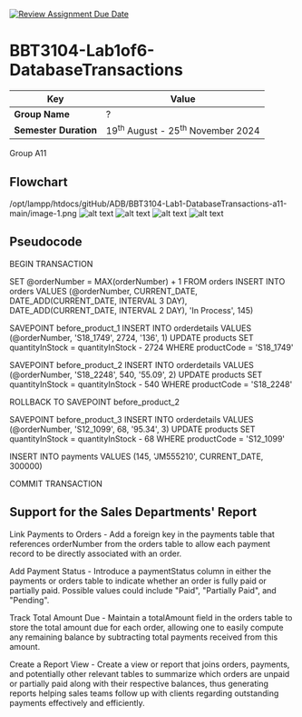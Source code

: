 [![Review Assignment Due Date](https://classroom.github.com/assets/deadline-readme-button-22041afd0340ce965d47ae6ef1cefeee28c7c493a6346c4f15d667ab976d596c.svg)](https://classroom.github.com/a/r-tQZu0l)
# BBT3104-Lab1of6-DatabaseTransactions


| **Key**                                                               | Value                                                                                                                                                                              |
|---------------|---------------------------------------------------------|
| **Group Name**                                                               | ? |
| **Semester Duration**                                                 | 19<sup>th</sup> August - 25<sup>th</sup> November 2024                                                                                                                       |
Group A11
## Flowchart

/opt/lampp/htdocs/gitHub/ADB/BBT3104-Lab1-DatabaseTransactions-a11-main/image-1.png
![alt text](image-1.png)
![alt text](image.png)
![alt text](image-2.png)
![alt text](image-3.png)

## Pseudocode
BEGIN TRANSACTION

SET @orderNumber = MAX(orderNumber) + 1 FROM orders
INSERT INTO orders VALUES (@orderNumber, CURRENT_DATE, DATE_ADD(CURRENT_DATE, INTERVAL 3 DAY), DATE_ADD(CURRENT_DATE, INTERVAL 2 DAY), 'In Process', 145)

SAVEPOINT before_product_1
INSERT INTO orderdetails VALUES (@orderNumber, 'S18_1749', 2724, '136', 1)
UPDATE products SET quantityInStock = quantityInStock - 2724 WHERE productCode = 'S18_1749'

SAVEPOINT before_product_2
INSERT INTO orderdetails VALUES (@orderNumber, 'S18_2248', 540, '55.09', 2)
UPDATE products SET quantityInStock = quantityInStock - 540 WHERE productCode = 'S18_2248'

ROLLBACK TO SAVEPOINT before_product_2

SAVEPOINT before_product_3
INSERT INTO orderdetails VALUES (@orderNumber, 'S12_1099', 68, '95.34', 3)
UPDATE products SET quantityInStock = quantityInStock - 68 WHERE productCode = 'S12_1099'

INSERT INTO payments VALUES (145, 'JM555210', CURRENT_DATE, 300000)

COMMIT TRANSACTION
## Support for the Sales Departments' Report
Link Payments to Orders - Add a foreign key in the payments table that references orderNumber from the orders table to allow each payment record to be directly associated with an order.

Add Payment Status - Introduce a paymentStatus column in either the payments or orders table to indicate whether an order is fully paid or partially paid.
Possible values could include "Paid", "Partially Paid", and "Pending".

Track Total Amount Due - Maintain a totalAmount field in the orders table to store the total amount due for each order, allowing one to easily compute any remaining balance by subtracting total payments received from this amount.

Create a Report View - Create a view or report that joins orders, payments, and potentially other relevant tables to summarize which orders are unpaid or partially paid along with their respective balances, thus generating reports helping sales teams follow up with clients regarding outstanding payments effectively and efficiently.
